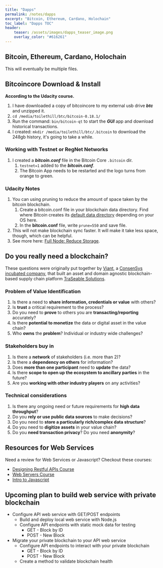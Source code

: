 ```yaml
---
title: "Dapps"
permalink: /notes/dapps
excerpt: "Bitcoin, Ethereum, Cardano, Holochain"
toc_label: "Dapps TOC"
header:
    teaser: /assets/images/dapps_teaser_image.png
    overlay_color: "#616261"
---
```


## Bitcoin, Ethereum, Cardano, Holochain

This will eventually be multiple files.

## Bitcoincore Download & Install
__According to the Udacity course.__

1. I have downloaded a copy of bitcoincore to my external usb drive ***btc*** and unzipped it.
1. `cd /media/toilethill/btc/bitcoin-0.18.1/`
1. Run the command: `bin/bitcoin-qt` to start the ***GUI*** app and download historical transactions.
1. I created: `mkdir /media/toilethill/btc/.bitcoin` to download the 248gb history, it's going to take a while.

### Working with Testnet or RegNet Networks
1. I created a ***bitcoin.conf*** file in the Bitcoin Core `.bitcoin` dir.
    1. `testnet=1` added to the ***bitcoin.conf***.
    1. The Bitcoin App needs to be restarted and the logo turns from orange to green.

### Udacity Notes

1. You can using pruning to reduce the amount of space taken by the bitcoin blockchain.
    1. Create a bitcoin.conf file in your blockchain data directory. Find where Bitcoin creates its [default data directory](https://en.bitcoin.it/wiki/Data_directory) depending on your OS here.
    1. In the **bitcoin.conf** file, write `prune=550` and save file.
1. This will not make blockchain sync faster. It will make it take less space, though, which can be helpful.
1. See more here: [Full Node: Reduce Storage](https://bitcoin.org/en/full-node#reduce-storage).


## Do you really need a blockchain?
These questions were originally put together by <a target="_blank" href="https://viant.io/">Viant</a>, a <a target="_blank" href="https://new.consensys.net/">ConsenSys incubated company</a>, that built an asset and domain agnostic blockchain-based supply chain platform <a target="_blank" href="https://traseable.com/">TraSeable Solutions</a>.</p>
<h3 id="problem-of-value-identification">Problem of Value Identification</h3>
<ol>
<li>Is there a need to <strong>share information, credentials or value</strong> with others?</li>
<li>Is <strong>trust</strong> a critical requirement to the process?</li>
<li>Do you need to <strong>prove</strong> to others you are <strong>transacting/reporting</strong> accurately?</li>
<li>Is there <strong>potential to monetize</strong> the data or digital asset in the value chain?</li>
<li>Who <strong>owns</strong> the <strong>problem</strong>? Individual or industry wide challenges?</li>
</ol>
<h3 id="stakeholders-buy-in">Stakeholders buy in</h3>
<ol>
<li>Is there a <strong>network</strong> of stakeholders (i.e. more than 2)?</li>
<li>Is there a <strong>dependency on others</strong> for information?</li>
<li>Does <strong>more than one participant</strong> need to <strong>update</strong> the data?</li>
<li>Is there <strong>scope to open up the ecosystem to ancillary parties</strong> in the future?</li>
<li>Are you <strong>working with other industry players</strong> on any activities?</li>
</ol>
<h3 id="technical-considerations">Technical considerations</h3>
<ol>
<li>Is there any ongoing need or future requirements for <strong>high data throughput</strong>?</li>
<li>Do you <strong>rely or use public data sources</strong> to make decisions?</li>
<li>Do you need to <strong>store a particularly rich/complex data structure</strong>?</li>
<li>Do you need to <strong>digitize assets</strong> in your value chain?</li>
<li>Do you <strong>need transaction privacy</strong>? Do you need <strong>anonymity</strong>?</li>
</ol>


## Resources for Web Services
<p>Need a review for Web Services or Javascript? Checkout these courses:</p>
<ul>
<li><a target="_blank" href="https://www.udacity.com/course/designing-restful-apis--ud388">Designing Restful APIs Course</a></li>
<li><a target="_blank" href="https://www.udacity.com/course/http-web-servers--ud303">Web Servers Course</a></li>
<li><a target="_blank" href="https://www.udacity.com/course/intro-to-javascript--ud803">Intro to Javascript</a></li>
</ul>

## Upcoming plan to build web service with private blockchain
<ul>
<li>Configure API web service with GET/POST endpoints<ul>
<li>Build and deploy local web service with Node.js</li>
<li>Configure API endpoints with static mock data for testing<ul>
<li>GET - Block by ID</li>
<li>POST - New Block</li>
</ul>
</li>
</ul>
</li>
<li>Migrate your private blockchain to your API web service<ul>
<li>Configure API endpoints to interact with your private blockchain<ul>
<li>GET - Block by ID</li>
<li>POST - New Block</li>
</ul>
</li>
<li>Create a method to validate blockchain health</li>
</ul>
</li>
</ul>
</div>
